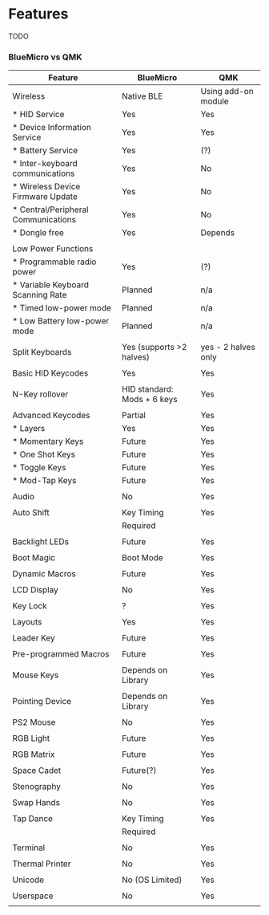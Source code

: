 # Features

TODO

### BlueMicro vs QMK

| Feature           | BlueMicro  | QMK        |
| ----------------- | ---------- | ---------- |
| Wireless          | Native BLE | Using add-on module  |
|  * HID Service    |  Yes       |    Yes     |
|  * Device Information Service |  Yes  |  Yes |
|  * Battery Service | Yes       |    (?)      |
|  * Inter-keyboard communications | Yes | No |
|  * Wireless Device Firmware Update    |    Yes        |   No    |
|  * Central/Peripheral Communications | Yes  | No  |
|  * Dongle free    | Yes | Depends |
|                   |            |            |
| Low Power Functions |          |            |
|  * Programmable radio power | Yes | (?) |
|  * Variable Keyboard Scanning Rate | Planned    |   n/a         |
|  * Timed low-power mode | Planned    |   n/a         |
|  * Low Battery low-power mode | Planned    |   n/a         |
|                   |            |            |
| Split Keyboards   | Yes (supports >2 halves) | yes - 2 halves only |
|                   |            |            |
| Basic HID Keycodes | Yes       | Yes        |
|                   |            |            |
| N-Key rollover    | HID standard: Mods + 6 keys  |   Yes   |
|                   |            |            |
| Advanced Keycodes | Partial    | Yes  |
| * Layers          | Yes        | Yes  |
| * Momentary Keys  | Future     | Yes  |
| * One Shot Keys   | Future     | Yes  |
| * Toggle Keys     | Future     | Yes  |
| * Mod-Tap Keys    | Future     | Yes  |
|                   |            |            |
| Audio             | No         | Yes  |
|                   |            |            |
| Auto Shift        | Key Timing | Yes  |
|                   | Required   |            |
|                   |            |            |
| Backlight LEDs    | Future     | Yes  |
|                   |            |            |
| Boot Magic        | Boot Mode  | Yes  |
|                   |            |            |
| Dynamic Macros    | Future     | Yes  |
|                   |            |            |
| LCD Display       | No         | Yes  |
|                   |            |            |
| Key Lock          | ?          | Yes  |
|                   |            |            |
| Layouts           | Yes        | Yes  |
|                   |            |            |
| Leader Key        | Future     | Yes  |
|                   |            |            |
| Pre-programmed Macros | Future | Yes  |
|                   |            |            |
| Mouse Keys        | Depends on Library | Yes  |
|                   |            |            |
| Pointing Device   | Depends on Library | Yes  |
|                   |            |            |
| PS2 Mouse         | No         | Yes  |
|                   |            |            |
| RGB Light         | Future     | Yes  |
|                   |            |            |
| RGB Matrix        | Future     | Yes  |
|                   |            |            |
| Space Cadet       | Future(?)  | Yes  |
|                   |            |            |
| Stenography       | No         | Yes  |
|                   |            |            |
| Swap Hands        | No         | Yes  |
|                   |            |            |
| Tap Dance         | Key Timing | Yes  |
|                   | Required   |            |
|                   |            |            |
| Terminal          | No         | Yes  |
|                   |            |            |
| Thermal Printer   | No         | Yes  |
|                   |            |            |
| Unicode           | No  (OS Limited) | Yes  |
|                   |            |            |
| Userspace         | No         | Yes  |
|                   |            |            |
